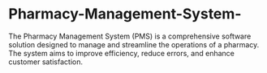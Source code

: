 # Pharmacy-Management-System-
The Pharmacy Management System (PMS) is a comprehensive software solution designed to manage and streamline the operations of a pharmacy. The system aims to improve efficiency, reduce errors, and enhance customer satisfaction.
